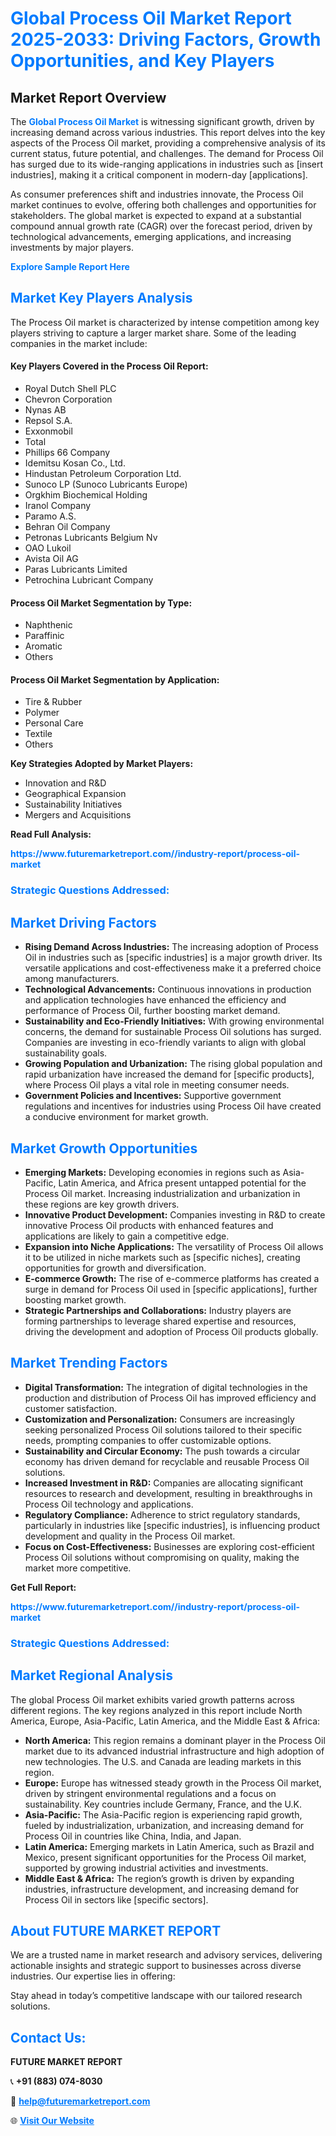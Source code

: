 <h1 style="color: #007BFF;">Global Process Oil Market Report 2025-2033: Driving Factors, Growth Opportunities, and Key Players</h1>

<section id="overview">
<h2>Market Report Overview</h2>
<p>The <a href="https://www.futuremarketreport.com//industry-report/process-oil-market" style="color: #007BFF; text-decoration: none;"><strong>Global Process Oil Market</strong></a> is witnessing significant growth, driven by increasing demand across various industries. This report delves into the key aspects of the Process Oil market, providing a comprehensive analysis of its current status, future potential, and challenges. The demand for Process Oil has surged due to its wide-ranging applications in industries such as [insert industries], making it a critical component in modern-day [applications].</p>
<p>As consumer preferences shift and industries innovate, the Process Oil market continues to evolve, offering both challenges and opportunities for stakeholders. The global market is expected to expand at a substantial compound annual growth rate (CAGR) over the forecast period, driven by technological advancements, emerging applications, and increasing investments by major players.</p>
</section>

<section id="overview">
<p><a href="https://www.futuremarketreport.com//request-sample/reportId=57925" style="color: #007BFF; text-decoration: none;"><strong>Explore Sample Report Here</strong></a></p>
</section>

<section id="key-players">
<h2 style="color: #007BFF;">Market Key Players Analysis</h2>
<p>The Process Oil market is characterized by intense competition among key players striving to capture a larger market share. Some of the leading companies in the market include:</p>
<h4>Key Players Covered in the Process Oil Report:</h4>
<ul><li>Royal Dutch Shell PLC</li><li>Chevron Corporation</li><li>Nynas AB</li><li>Repsol S.A.</li><li>Exxonmobil</li><li>Total</li><li>Phillips 66 Company</li><li>Idemitsu Kosan Co., Ltd.</li><li>Hindustan Petroleum Corporation Ltd.</li><li>Sunoco LP (Sunoco Lubricants Europe)</li><li>Orgkhim Biochemical Holding</li><li>Iranol Company</li><li>Paramo A.S.</li><li>Behran Oil Company</li><li>Petronas Lubricants Belgium Nv</li><li>OAO Lukoil</li><li>Avista Oil AG</li><li>Paras Lubricants Limited</li><li>Petrochina Lubricant Company</li></ul>
<h4>Process Oil Market Segmentation by Type:</h4>
<ul><li>Naphthenic</li><li>Paraffinic</li><li>Aromatic</li><li>Others</li></ul>

<h4>Process Oil Market Segmentation by Application:</h4>
<ul><li>Tire &amp; Rubber</li><li>Polymer</li><li>Personal Care</li><li>Textile</li><li>Others</li></ul>
<p><strong>Key Strategies Adopted by Market Players:</strong></p>
<ul>
<li>Innovation and R&D</li>
<li>Geographical Expansion</li>
<li>Sustainability Initiatives</li>
<li>Mergers and Acquisitions</li>
</ul>
</section>

<section>
<p><strong>Read Full Analysis: </strong></p><a href="https://www.futuremarketreport.com//industry-report/process-oil-market" style="color: #007BFF; text-decoration: none;"><strong>https://www.futuremarketreport.com//industry-report/process-oil-market</strong></a>
<h3 style="color: #007BFF;">Strategic Questions Addressed:</h3>
</section>

<section id="driving-factors">
<h2 style="color: #007BFF;">Market Driving Factors</h2>
<ul>
<li><strong>Rising Demand Across Industries:</strong> The increasing adoption of Process Oil in industries such as [specific industries] is a major growth driver. Its versatile applications and cost-effectiveness make it a preferred choice among manufacturers.</li>
<li><strong>Technological Advancements:</strong> Continuous innovations in production and application technologies have enhanced the efficiency and performance of Process Oil, further boosting market demand.</li>
<li><strong>Sustainability and Eco-Friendly Initiatives:</strong> With growing environmental concerns, the demand for sustainable Process Oil solutions has surged. Companies are investing in eco-friendly variants to align with global sustainability goals.</li>
<li><strong>Growing Population and Urbanization:</strong> The rising global population and rapid urbanization have increased the demand for [specific products], where Process Oil plays a vital role in meeting consumer needs.</li>
<li><strong>Government Policies and Incentives:</strong> Supportive government regulations and incentives for industries using Process Oil have created a conducive environment for market growth.</li>
</ul>
</section>

<section id="growth-opportunities">
<h2 style="color: #007BFF;">Market Growth Opportunities</h2>
<ul>
<li><strong>Emerging Markets:</strong> Developing economies in regions such as Asia-Pacific, Latin America, and Africa present untapped potential for the Process Oil market. Increasing industrialization and urbanization in these regions are key growth drivers.</li>
<li><strong>Innovative Product Development:</strong> Companies investing in R&D to create innovative Process Oil products with enhanced features and applications are likely to gain a competitive edge.</li>
<li><strong>Expansion into Niche Applications:</strong> The versatility of Process Oil allows it to be utilized in niche markets such as [specific niches], creating opportunities for growth and diversification.</li>
<li><strong>E-commerce Growth:</strong> The rise of e-commerce platforms has created a surge in demand for Process Oil used in [specific applications], further boosting market growth.</li>
<li><strong>Strategic Partnerships and Collaborations:</strong> Industry players are forming partnerships to leverage shared expertise and resources, driving the development and adoption of Process Oil products globally.</li>
</ul>
</section>

<section id="trending-factors">
<h2 style="color: #007BFF;">Market Trending Factors</h2>
<ul>
<li><strong>Digital Transformation:</strong> The integration of digital technologies in the production and distribution of Process Oil has improved efficiency and customer satisfaction.</li>
<li><strong>Customization and Personalization:</strong> Consumers are increasingly seeking personalized Process Oil solutions tailored to their specific needs, prompting companies to offer customizable options.</li>
<li><strong>Sustainability and Circular Economy:</strong> The push towards a circular economy has driven demand for recyclable and reusable Process Oil solutions.</li>
<li><strong>Increased Investment in R&D:</strong> Companies are allocating significant resources to research and development, resulting in breakthroughs in Process Oil technology and applications.</li>
<li><strong>Regulatory Compliance:</strong> Adherence to strict regulatory standards, particularly in industries like [specific industries], is influencing product development and quality in the Process Oil market.</li>
<li><strong>Focus on Cost-Effectiveness:</strong> Businesses are exploring cost-efficient Process Oil solutions without compromising on quality, making the market more competitive.</li>
</ul>
</section>

<section>
<p><strong>Get Full Report: </strong></p><a href="https://www.futuremarketreport.com//industry-report/process-oil-market" style="color: #007BFF; text-decoration: none;"><strong>https://www.futuremarketreport.com//industry-report/process-oil-market</strong></a>
<h3 style="color: #007BFF;">Strategic Questions Addressed:</h3>
</section>


<section id="regional-analysis">
<h2 style="color: #007BFF;">Market Regional Analysis</h2>
<p>The global Process Oil market exhibits varied growth patterns across different regions. The key regions analyzed in this report include North America, Europe, Asia-Pacific, Latin America, and the Middle East & Africa:</p>
<ul>
<li><strong>North America:</strong> This region remains a dominant player in the Process Oil market due to its advanced industrial infrastructure and high adoption of new technologies. The U.S. and Canada are leading markets in this region.</li>
<li><strong>Europe:</strong> Europe has witnessed steady growth in the Process Oil market, driven by stringent environmental regulations and a focus on sustainability. Key countries include Germany, France, and the U.K.</li>
<li><strong>Asia-Pacific:</strong> The Asia-Pacific region is experiencing rapid growth, fueled by industrialization, urbanization, and increasing demand for Process Oil in countries like China, India, and Japan.</li>
<li><strong>Latin America:</strong> Emerging markets in Latin America, such as Brazil and Mexico, present significant opportunities for the Process Oil market, supported by growing industrial activities and investments.</li>
<li><strong>Middle East & Africa:</strong> The region’s growth is driven by expanding industries, infrastructure development, and increasing demand for Process Oil in sectors like [specific sectors].</li>
</ul>
</section>

<footer>
<h2 style="color: #007BFF;">About FUTURE MARKET REPORT</h2>
<p>We are a trusted name in market research and advisory services, delivering actionable insights and strategic support to businesses across diverse industries. Our expertise lies in offering:</p>

<p>Stay ahead in today’s competitive landscape with our tailored research solutions.</p>

<h2 style="color: #007BFF;">Contact Us:</h2>
<p><strong>FUTURE MARKET REPORT</strong></p>
<p>📞 <strong>+91 (883) 074-8030</strong></p>
<p>📧 <strong><a href="mailto:help@futuremarketreport.com" style="color: #007BFF;">help@futuremarketreport.com</a></strong></p>
<p>🌐 <strong><a href="https://www.futuremarketreport.com/" style="color: #007BFF;">Visit Our Website</a></strong></p>
</footer>